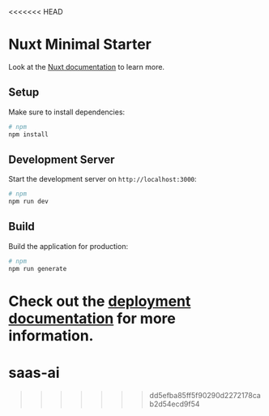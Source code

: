 <<<<<<< HEAD
# Nuxt Minimal Starter

Look at the [Nuxt documentation](https://nuxt.com/docs/getting-started/introduction) to learn more.

## Setup

Make sure to install dependencies:

```bash
# npm
npm install
```

## Development Server

Start the development server on `http://localhost:3000`:

```bash
# npm
npm run dev
```

## Build

Build the application for production:

```bash
# npm
npm run generate
```

Check out the [deployment documentation](https://nuxt.com/docs/getting-started/deployment) for more information.
=======
# saas-ai
>>>>>>> dd5efba85ff5f90290d2272178cab2d54ecd9f54
